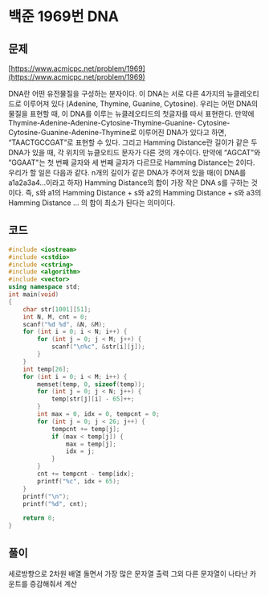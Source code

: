 # 백준 1969번 DNA

## 문제
[https://www.acmicpc.net/problem/1969](https://www.acmicpc.net/problem/1969)</br>

DNA란 어떤 유전물질을 구성하는 분자이다. 이 DNA는 서로 다른 4가지의 뉴클레오티드로 이루어져 있다
(Adenine, Thymine, Guanine, Cytosine). 우리는 어떤 DNA의 물질을 표현할 때, 이 DNA를 이루는
뉴클레오티드의 첫글자를 따서 표현한다. 만약에 Thymine-Adenine-Adenine-Cytosine-Thymine-Guanine-
Cytosine-Cytosine-Guanine-Adenine-Thymine로 이루어진 DNA가 있다고 하면, “TAACTGCCGAT”로 표현할 
수 있다. 그리고 Hamming Distance란 길이가 같은 두 DNA가 있을 때, 각 위치의 뉴클오티드 문자가 
다른 것의 개수이다. 만약에 “AGCAT"와 ”GGAAT"는 첫 번째 글자와 세 번째 글자가 다르므로 Hamming Distance는 2이다.
우리가 할 일은 다음과 같다. n개의 길이가 같은 DNA가 주어져 있을 때(이 DNA를 a1a2a3a4...이라고 하자)
Hamming Distance의 합이 가장 작은 DNA s를 구하는 것이다. 즉, s와 a1의 Hamming Distance + s와
a2의 Hamming Distance + s와 a3의 Hamming Distance ... 의 합이 최소가 된다는 의미이다.

## 코드
```c++
#include <iostream>
#include <cstdio>
#include <cstring>
#include <algorithm>
#include <vector>
using namespace std;
int main(void)
{
	char str[1001][51];
	int N, M, cnt = 0;
	scanf("%d %d", &N, &M);
	for (int i = 0; i < N; i++) {
		for (int j = 0; j < M; j++) {
			scanf("\n%c", &str[i][j]);
		}
	}
	int temp[26];
	for (int i = 0; i < M; i++) {
		memset(temp, 0, sizeof(temp));
		for (int j = 0; j < N; j++) {
			temp[str[j][i] - 65]++;
		}
		int max = 0, idx = 0, tempcnt = 0;
		for (int j = 0; j < 26; j++) {
			tempcnt += temp[j];
			if (max < temp[j]) {
				max = temp[j];
				idx = j;
			}
		}
		cnt += tempcnt - temp[idx];
		printf("%c", idx + 65);
	}
	printf("\n");
	printf("%d", cnt);

	return 0;
}
```

## 풀이 

세로방향으로 2차원 배열 돌면서 가장 많은 문자열 출력 그외 다른 문자열이 나타난 카운트를 증감해줘서 계산
